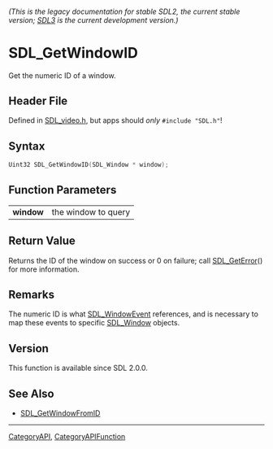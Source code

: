 ###### (This is the legacy documentation for stable SDL2, the current stable version; [SDL3](https://wiki.libsdl.org/SDL3/) is the current development version.)
# SDL_GetWindowID

Get the numeric ID of a window.

## Header File

Defined in [SDL_video.h](https://github.com/libsdl-org/SDL/blob/SDL2/include/SDL_video.h), but apps should _only_ `#include "SDL.h"`!

## Syntax

```c
Uint32 SDL_GetWindowID(SDL_Window * window);

```

## Function Parameters

|                |                     |
| -------------- | ------------------- |
| **window**     | the window to query |

## Return Value

Returns the ID of the window on success or 0 on failure; call
[SDL_GetError](SDL_GetError)() for more information.

## Remarks

The numeric ID is what [SDL_WindowEvent](SDL_WindowEvent) references, and
is necessary to map these events to specific [SDL_Window](SDL_Window)
objects.

## Version

This function is available since SDL 2.0.0.

## See Also

* [SDL_GetWindowFromID](SDL_GetWindowFromID)

----
[CategoryAPI](CategoryAPI), [CategoryAPIFunction](CategoryAPIFunction)

